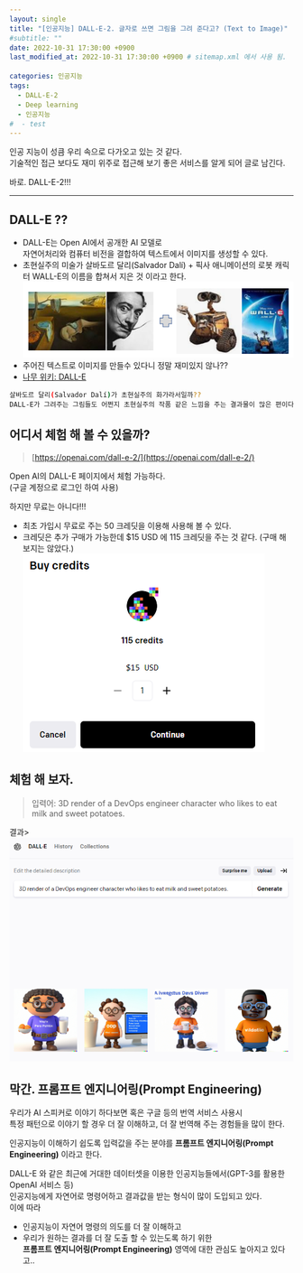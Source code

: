 ```yaml
---
layout: single
title: "[인공지능] DALL-E-2. 글자로 쓰면 그림을 그려 준다고? (Text to Image)"
#subtitle: ""
date: 2022-10-31 17:30:00 +0900
last_modified_at: 2022-10-31 17:30:00 +0900 # sitemap.xml 에서 사용 됨. 

categories: 인공지능
tags:
  - DALL-E-2
  - Deep learning
  - 인공지능
#  - test
---
```


인공 지능이 성큼 우리 속으로 다가오고 있는 것 같다.  
기술적인 접근 보다도 재미 위주로 접근해 보기 좋은 서비스를 알게 되어 글로 남긴다.

바로. DALL-E-2!!!  

---

## DALL-E ??
- DALL-E는 Open AI에서 공개한 AI 모델로  
  자연어처리와 컴퓨터 비전을 결합하여 텍스트에서 이미지를 생성할 수 있다.  
- 초현실주의 미술가 살바도르 달리(Salvador Dalí) + 픽사 애니메이션의 로봇 캐릭터 WALL-E의 이름을 합쳐서 지은 것 이라고 한다.
  ![SalvadorDali-walle](/assets/img/post/2022-10-31-text-to-image-dall-e/SalvadorDali-walle.png)  
- 주어진 텍스트로 이미지를 만들수 있다니 정말 재미있지 않나??
- [나무 위키: DALL-E](https://namu.wiki/w/DALL%C2%B7E)

```bash
살바도르 달리(Salvador Dalí)가 초현실주의 화가라서일까??  
DALL-E가 그려주는 그림들도 어쩐지 초현실주의 작품 같은 느낌을 주는 결과물이 많은 편이다.
```


## 어디서 체험 해 볼 수 있을까?

> [https://openai.com/dall-e-2/](https://openai.com/dall-e-2/)

Open AI의 DALL-E 페이지에서 체험 가능하다.  
(구글 계정으로 로그인 하여 사용)

하지만 무료는 아니다!!!
- 최초 가입시 무료로 주는 50 크레딧을 이용해 사용해 볼 수 있다.
- 크레딧은 추가 구매가 가능한데 $15 USD 에 115 크레딧을 주는 것 같다.
  (구매 해 보지는 않았다.)    
  ![credit1](/assets/img/post/2022-10-31-text-to-image-dall-e/dall-e-2-credit2.png)    


## 체험 해 보자.

> 입력어: 3D render of a DevOps engineer character who likes to eat milk and sweet potatoes.  
  

결과>  
![output](/assets/img/post/2022-10-31-text-to-image-dall-e/dall-e-2-output.png)  

<!--
<img src="/assets/img/post/2022-10-31-text-to-image-dall-e/dall-e-2-output1.png" width="50%" height="50%"/>  
<img src="/assets/img/post/2022-10-31-text-to-image-dall-e/dall-e-2-output2.png" width="50%" height="50%"/>  
![output1](/assets/img/post/2022-10-31-text-to-image-dall-e/dall-e-2-output1.png){: width="50%" height="50%"}  
![output2](/assets/img/post/2022-10-31-text-to-image-dall-e/dall-e-2-output2.png){: width="50%" height="50%"}   
-->

## 막간. 프롬프트 엔지니어링(Prompt Engineering)

우리가 AI 스피커로 이야기 하다보면 혹은 구글 등의 번역 서비스 사용시   
특정 패턴으로 이야기 할 경우 더 잘 이해하고, 더 잘 번역해 주는 경험들을 많이 한다.  

인공지능이 이해하기 쉽도록 입력값을 주는 분야를 **프롬프트 엔지니어링(Prompt Engineering)** 이라고 한다.

DALL-E 와 같은 최근에 거대한 데이터셋을 이용한 인공지능들에서(GPT-3를 활용한 OpenAI 서비스 등)  
인공지능에게 자연어로 명령어하고 결과값을 받는 형식이 많이 도입되고 있다.  
이에 따라 
- 인공지능이 자연어 명령의 의도를 더 잘 이해하고
- 우리가 원하는 결과를 더 잘 도출 할 수 있는도록 하기 위한  
**프롬프트 엔지니어링(Prompt Engineering)** 영역에 대한 관심도 높아지고 있다고..


